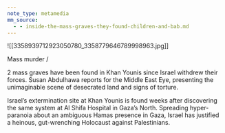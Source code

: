 ```yaml
---
note_type: metamedia
mm_source:
  - - inside-the-mass-graves-they-found-children-and-bab.md
---
```


![[3358939712923050780_3358779646789998963.jpg]]

Mass murder /

2 mass graves have been found in Khan Younis
since Israel withdrew their forces. Susan
Abdulhawa reports for the Middle East Eye,
presenting the unimaginable scene of desecrated
land and signs of torture.

Israel’s extermination site at Khan Younis is found
weeks after discovering the same system at Al
Shifa Hospital in Gaza’s North. Spreading hyper-
paranoia about an ambiguous Hamas presence in
Gaza, Israel has justified a heinous, gut-wrenching
Holocaust against Palestinians.

